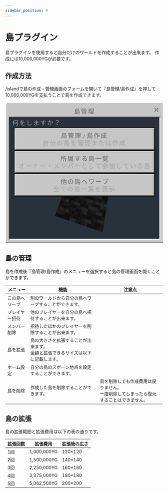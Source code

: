 ```yaml
---
sidebar_position: 9
---
```


# 島プラグイン

島プラグインを使用すると自分だけのワールドを作成することが出来ます。
作成には10,000,000YGが必要です。

## 作成方法

/islandで島の作成・管理画面のフォームを開いて『島管理/島作成』を押して10,000,000YGを支払うことで島を作成できます。

![island-menu](./img/island1.png)

## 島の管理

島を作成後『島管理/島作成』のメニューを選択すると島の管理画面を開くことができます。

| メニュー       | 機能                                                                               | 注意点                                                                                   | 
| -------------- | ---------------------------------------------------------------------------------- | ---------------------------------------------------------------------------------------- | 
| この島へワープ | 別のワールドから自分の島へワープすることができます。                               |                                                                                          | 
| プレイヤー招待 | 他のプレイヤーを自分の島へ招待することが出来ます。                                 |                                                                                          | 
| メンバー削除   | 招待したほかのプレイヤーを削除することが出来ます。                                 |                                                                                          | 
| 島を拡張       | 島の大きさを拡張することが出来ます。<br>金額と拡張できるサイズは以下に記載します。 |                                                                                          | 
| ホーム設定     | 自分の島のスポーン地点を設定することができます。                                   |                                                                                          | 
| 島を削除       | 作成した島を削除することができます。                                               | 島を削除しても作成費用は戻りません。<br>一度削除してしまったら復元することはできません。 | 

## 島の拡張
島の拡張範囲と拡張費用は以下の表の通りです。

| 拡張回数 | 拡張費用    | 拡張後の広さ | 
| -------- | ----------- | ------------ | 
| 1回      | 1,000,000YG | 120×120      | 
| 2回      | 1,500,000YG | 140×140      | 
| 3回      | 2,250,000YG | 160×160      | 
| 4回      | 3,375,000YG | 180×180      | 
| 5回      | 5,062,500YG | 200×200      | 
